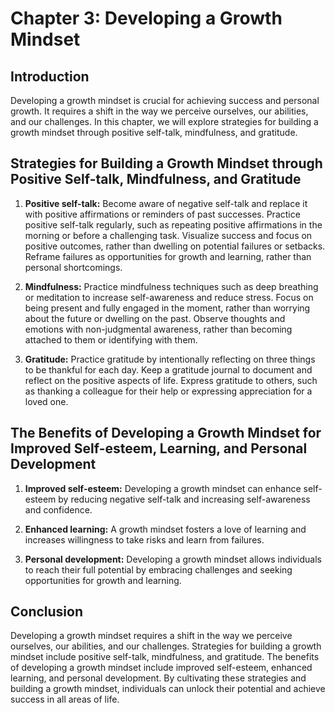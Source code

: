 Chapter 3: Developing a Growth Mindset
======================================

Introduction
------------

Developing a growth mindset is crucial for achieving success and personal growth. It requires a shift in the way we perceive ourselves, our abilities, and our challenges. In this chapter, we will explore strategies for building a growth mindset through positive self-talk, mindfulness, and gratitude.

Strategies for Building a Growth Mindset through Positive Self-talk, Mindfulness, and Gratitude
-----------------------------------------------------------------------------------------------

1. **Positive self-talk:** Become aware of negative self-talk and replace it with positive affirmations or reminders of past successes. Practice positive self-talk regularly, such as repeating positive affirmations in the morning or before a challenging task. Visualize success and focus on positive outcomes, rather than dwelling on potential failures or setbacks. Reframe failures as opportunities for growth and learning, rather than personal shortcomings.

2. **Mindfulness:** Practice mindfulness techniques such as deep breathing or meditation to increase self-awareness and reduce stress. Focus on being present and fully engaged in the moment, rather than worrying about the future or dwelling on the past. Observe thoughts and emotions with non-judgmental awareness, rather than becoming attached to them or identifying with them.

3. **Gratitude:** Practice gratitude by intentionally reflecting on three things to be thankful for each day. Keep a gratitude journal to document and reflect on the positive aspects of life. Express gratitude to others, such as thanking a colleague for their help or expressing appreciation for a loved one.

The Benefits of Developing a Growth Mindset for Improved Self-esteem, Learning, and Personal Development
--------------------------------------------------------------------------------------------------------

1. **Improved self-esteem:** Developing a growth mindset can enhance self-esteem by reducing negative self-talk and increasing self-awareness and confidence.

2. **Enhanced learning:** A growth mindset fosters a love of learning and increases willingness to take risks and learn from failures.

3. **Personal development:** Developing a growth mindset allows individuals to reach their full potential by embracing challenges and seeking opportunities for growth and learning.

Conclusion
----------

Developing a growth mindset requires a shift in the way we perceive ourselves, our abilities, and our challenges. Strategies for building a growth mindset include positive self-talk, mindfulness, and gratitude. The benefits of developing a growth mindset include improved self-esteem, enhanced learning, and personal development. By cultivating these strategies and building a growth mindset, individuals can unlock their potential and achieve success in all areas of life.
